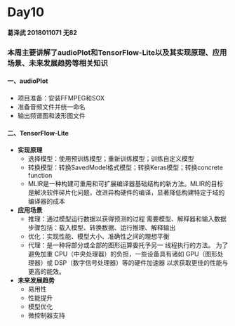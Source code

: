 # Day10

**葛泽武 2018011071 无82**

### 本周主要讲解了audioPlot和TensorFlow-Lite以及其实现原理、应用场景、未来发展趋势等相关知识

#### 一、audioPlot

- 项目准备：安装FFMPEG和SOX
- 准备音频文件并统一命名
- 输出频谱图和波形图文件

#### 二、TensorFlow-Lite

* **实现原理**
  * 选择模型：使用预训练模型；重新训练模型；训练自定义模型
  * 转换模型：转换SavedModel格式模型；转换Keras模型；转换concrete function
  * MLIR是一种构建可重用和可扩展编译器基础结构的新方法。MLIR的目标是解决软件碎片化问题，改进异构硬件的编译，显著降低构建特定于域的编译器的成本
* **应用场景**
  * 推理：通过模型运行数据以获得预测的过程 需要模型、解释器和输入数据 步骤包括：载入模型、转换数据、运行推理、解释输出
  * 优化：实现性能、模型大小、准确性之间的理想平衡
  * 代理：是一种将部分或全部的图形运算委托予另一 线程执行的方法。 为了避免加重 CPU（中央处理器）的负担，一些设备具有诸如 GPU（图形处理器）或 DSP（数字信号处理器）等的硬件加速器 以求获取更佳的性能与更高的能效。
* **未来发展趋势**
  * 易用性
  * 性能提升
  * 模型优化
  * 微控制器支持


